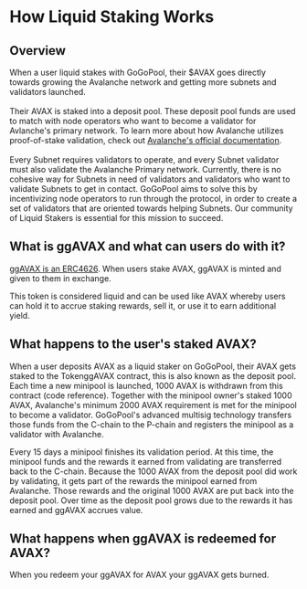 # How Liquid Staking Works

## Overview

When a user liquid stakes with GoGoPool, their $AVAX goes directly towards growing the Avalanche network and getting more subnets and validators launched.\
\
Their AVAX is staked into a deposit pool. These deposit pool funds are used to match with node operators who want to become a validator for Avlanche's primary network. To learn more about how Avalanche utilizes proof-of-stake validation, check out [Avalanche's official documentation](https://www.avax.network/proof-of-stake-pos).\
\
Every Subnet requires validators to operate, and every Subnet validator must also validate the Avalanche Primary network. Currently, there is no cohesive way for Subnets in need of validators and validators who want to validate Subnets to get in contact. GoGoPool aims to solve this by incentivizing node operators to run through the protocol, in order to create a set of validators that are oriented towards helping Subnets. Our community of Liquid Stakers is essential for this mission to succeed.

## What is ggAVAX and what can users do with it?

[ggAVAX is an ERC4626](../../gogopooldesign/ggpavax-via-erc-4626.md). When users stake AVAX, ggAVAX is minted and given to them in exchange.&#x20;

This token is considered liquid and can be used like AVAX whereby users can hold it to accrue staking rewards, sell it, or use it to earn additional yield.&#x20;

## What happens to the user's staked AVAX?

When a user deposits AVAX as a liquid staker on GoGoPool, their AVAX gets staked to the TokenggAVAX contract, this is also known as the deposit pool. Each time a new minipool is launched, 1000 AVAX is withdrawn from this contract (code reference). Together with the minipool owner's staked 1000 AVAX, Avalanche's minimum 2000 AVAX requirement is met for the minipool to become a validator. GoGoPool's advanced multisig technology transfers those funds from the C-chain to the P-chain and registers the minipool as a validator with Avalanche.

Every 15 days a minipool finishes its validation period. At this time, the minipool funds and the rewards it earned from validating are transferred back to the C-chain. Because the 1000 AVAX  from the deposit pool did work by validating, it gets part of the rewards the minipool earned from Avalanche. Those rewards and the original 1000 AVAX are put back into the deposit pool. Over time as the deposit pool grows due to the rewards it has earned and ggAVAX accrues value.

## What happens when ggAVAX is redeemed for AVAX?

When you redeem your ggAVAX for AVAX your ggAVAX gets burned.


